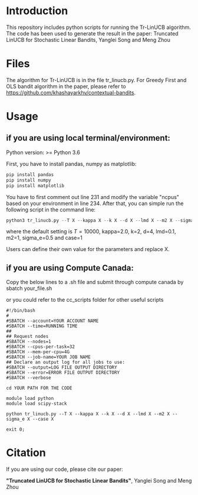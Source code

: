# Introduction 

This repository includes python scripts for running the Tr-LinUCB algorithm. The code has been used to generate the result in the paper:
Truncated LinUCB for Stochastic Linear Bandits, Yanglei Song and Meng Zhou

# Files

The algorithm for Tr-LinUCB is in the file tr_linucb.py. For Greedy First and OLS bandit algorithm in the paper, please refer to https://github.com/khashayarkhv/contextual-bandits.

# Usage

## if you are using local terminal/environment:

Python version: >= Python 3.6

First, you have to install pandas, numpy as matplotlib:

```python
pip install pandas
pip install numpy
pip install matplotlib
```

You have to first comment out line 231 and modify the variable "ncpus" based on your environment in line 234. After that, you can simple run the following script in the command line:

```python
python3 tr_linucb.py --T X --kappa X --k X --d X --lmd X --m2 X --sigma_e X --case X
```
where the default setting is $`T=10000`$, kappa=2.0, k=2, d=4, lmd=0.1, m2=1, sigma_e=0.5 and case=1

Users can define their own value for the parameters and replace X.

## if you are using Compute Canada:

Copy the below lines to a .sh file and submit through compute canada by sbatch your_file.sh

or you could refer to the cc_scripts folder for other useful scripts

```shell
#!/bin/bash
#
#SBATCH --account=YOUR ACCOUNT NAME
#SBATCH --time=RUNNING TIME
##
## Request nodes
#SBATCH --nodes=1
#SBATCH --cpus-per-task=32
#SBATCH --mem-per-cpu=4G
#SBATCH --job-name=YOUR JOB NAME
## Declare an output log for all jobs to use:
#SBATCH --output=LOG FILE OUTPUT DIRECTORY
#SBATCH --error=ERROR FILE OUTPUT DIRECTORY
#SBATCH --verbose

cd YOUR PATH FOR THE CODE

module load python
module load scipy-stack

python tr_linucb.py --T X --kappa X --k X --d X --lmd X --m2 X --sigma_e X --case X

exit 0;

```

# Citation

If you are using our code, please cite our paper:

**"Truncated LinUCB for Stochastic Linear Bandits"**, Yanglei Song and Meng Zhou
